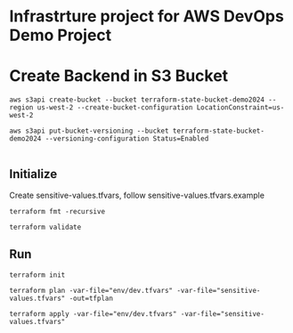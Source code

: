 # Infrastrture project for AWS DevOps Demo Project

# Create Backend in S3 Bucket

```
aws s3api create-bucket --bucket terraform-state-bucket-demo2024 --region us-west-2 --create-bucket-configuration LocationConstraint=us-west-2

aws s3api put-bucket-versioning --bucket terraform-state-bucket-demo2024 --versioning-configuration Status=Enabled


```

## Initialize

Create sensitive-values.tfvars, follow sensitive-values.tfvars.example

```
terraform fmt -recursive
```

```
terraform validate
```
## Run

```
terraform init

terraform plan -var-file="env/dev.tfvars" -var-file="sensitive-values.tfvars" -out=tfplan

terraform apply -var-file="env/dev.tfvars" -var-file="sensitive-values.tfvars"
```